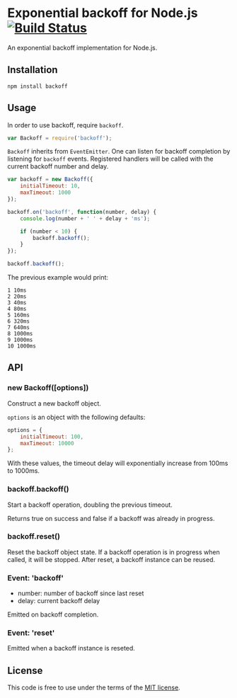 # Exponential backoff for Node.js [![Build Status](https://secure.travis-ci.org/MathieuTurcotte/node-backoff.png?branch=master)](http://travis-ci.org/MathieuTurcotte/node-backoff)

An exponential backoff implementation for Node.js.

## Installation

```
npm install backoff
```
## Usage

In order to use backoff, require `backoff`.

```js
var Backoff = require('backoff');
```

`Backoff` inherits from `EventEmitter`. One can listen for backoff completion
by listening for `backoff` events. Registered handlers will be called with the
current backoff number and delay.

``` js
var backoff = new Backoff({
    initialTimeout: 10,
    maxTimeout: 1000
});

backoff.on('backoff', function(number, delay) {
    console.log(number + ' ' + delay + 'ms');

    if (number < 10) {
        backoff.backoff();
    }
});

backoff.backoff();
```

The previous example would print:

```
1 10ms
2 20ms
3 40ms
4 80ms
5 160ms
6 320ms
7 640ms
8 1000ms
9 1000ms
10 1000ms
```

## API

### new Backoff([options])

Construct a new backoff object.

`options` is an object with the following defaults:

```js
options = {
    initialTimeout: 100,
    maxTimeout: 10000
};
```

With these values, the timeout delay will exponentially increase from 100ms to
1000ms.

### backoff.backoff()

Start a backoff operation, doubling the previous timeout.

Returns true on success and false if a backoff was already in progress.

### backoff.reset()

Reset the backoff object state. If a backoff operation is in progress when
called, it will be stopped. After reset, a backoff instance can be reused.

### Event: 'backoff'

- number: number of backoff since last reset
- delay: current backoff delay

Emitted on backoff completion.

### Event: 'reset'

Emitted when a backoff instance is reseted.

## License

This code is free to use under the terms of the [MIT license](http://mturcotte.mit-license.org/).
